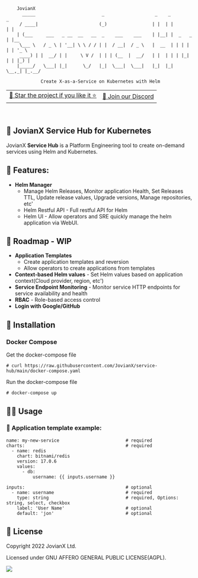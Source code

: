 ```
    JovianX
      _____                         _                   _    _           _
     / ____|                       (_)                 | |  | |         | |
    | (___     ___   _ __  __   __  _    ___    ___    | |__| |  _   _  | |__
     \___ \   / _ \ | '__| \ \ / / | |  / __|  / _ \   |  __  | | | | | | '_ \
     ____) | |  __/ | |     \ V /  | | | (__  |  __/   | |  | | | |_| | | |_) |
    |_____/   \___| |_|      \_/   |_|  \___|  \___|   |_|  |_|  \__,_| |_.__/
   
             Create X-as-a-Service on Kubernetes with Helm
```

<table><tbody><tr><td><a href="https://github.com/JovianX/service-hub/stargazers">🤩 Star the project if you like it ⭐</a></td><td><a href="https://discord.gg/sAWBJxrh">💬 Join our Discord</a></td></tr></tbody></table>

  
 

## 🌉 JovianX Service Hub for Kubernetes

JovianX **Service Hub** is a Platform Engineering tool to create on-demand services using Helm and Kubernetes.

## 🦄 Features:

*   **Helm Manager**
    *   Manage Helm Releases, Monitor application Health, Set Releases TTL, Update release values, Upgrade versions, Manage repositories, etc'
    *   Helm Restful API - Full restful API for Helm
    *   Helm UI - Allow operators and SRE quickly manage the helm application via WebUI.

## 🚀 Roadmap - WIP

*   **Application Templates**
    *   Create application templates and reversion
    *   Allow operators to create applications from templates
*   **Context-based Helm values** - Set Helm values based on application context(Cloud provider, region, etc')
*   **Service Endpoint Monitoring** - Monitor service HTTP endpoints for service availability and health
*   **RBAC** - Role-based access control
*   **Login with Google/GitHub**

## 👷 Installation

### Docker Compose

Get the docker-compose file

```shell
# curl https://raw.githubusercontent.com/JovianX/service-hub/main/docker-compose.yaml
```

Run the docker-compose file 

```shell
# docker-compose up
```

## 🤽‍♀️ Usage

### 🍱 Application template example:

```text
name: my-new-service                         # required
charts:                                      # required
  - name: redis
    chart: bitnami/redis
    version: 17.0.6
    values:
      - db:
          username: {{ inputs.username }}

inputs:                                      # optional
  - name: username                           # required
    type: string                             # required, Options: string, select, checkbox
    label: 'User Name'                       # optional
    default: 'jon'                           # optional  
```

## 📜 License

Copyright 2022 JovianX Ltd.

Licensed under GNU AFFERO GENERAL PUBLIC LICENSE(AGPL).

![](https://jovianx.com/wp-content/uploads/2021/05/Logo2-2.png)
